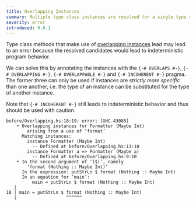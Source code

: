 ```yaml
---
title: Overlapping Instances
summary: Multiple type class instances are resolved for a single type class method call.
severity: error
introduced: 9.6.1
---
```


Type class methods that make use of
[overlapping instances](https://ghc.gitlab.haskell.org/ghc/doc/users_guide/exts/instances.html#overlapping-instances)
lead may lead to an error because the resolved candidates would lead to indeterministic program behavior.

We can solve this by annotating the instances with the `{-# OVERLAPS #-}`, `{-# OVERLAPPING #-}`, `{-# OVERLAPPABLE #-}` and `{-# INCOHERENT #-}` pragma.
The former three can only be used if instances are *strictly more specific* than one another, i.e. the type of an instance can be substituted for the type of another instance.

Note that `{-# INCOHERENT #-}` still leads to indeterministic behavior and thus should be used with caution.

~~~
before/Overlapping.hs:18:19: error: [GHC-43085]
    • Overlapping instances for Formatter (Maybe Int)
        arising from a use of ‘format’
      Matching instances:
        instance Formatter (Maybe Int)
          -- Defined at before/Overlapping.hs:13:10
        instance Formatter a => Formatter (Maybe a)
          -- Defined at before/Overlapping.hs:9:10
    • In the second argument of ‘($)’, namely
        ‘format (Nothing :: Maybe Int)’
      In the expression: putStrLn $ format (Nothing :: Maybe Int)
      In an equation for ‘main’:
          main = putStrLn $ format (Nothing :: Maybe Int)
   |
18 | main = putStrLn $ format (Nothing :: Maybe Int)
   |                   ^^^^^^
~~~